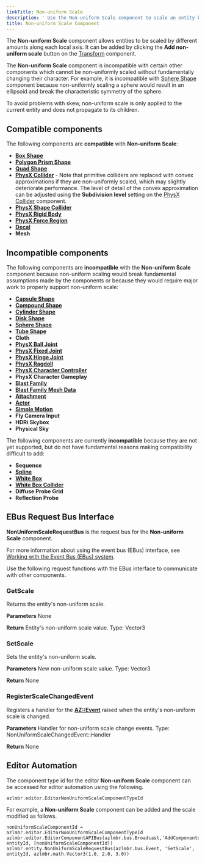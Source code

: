 ```yaml
---
linkTitle: Non-uniform Scale
description: ' Use the Non-uniform Scale component to scale an entity by different amounts along each axis. '
title: Non-uniform Scale Component
---
```


The **Non-uniform Scale** component allows entities to be scaled by different amounts along each local axis. It can be added by clicking the **Add non-uniform scale** button on the [Transform](/docs/user-guide/components/reference/transform/) component.

The **Non-uniform Scale** component is incompatible with certain other components which cannot be non-uniformly scaled without fundamentally changing their character. For example, it is incompatible with [Sphere Shape](/docs/user-guide/components/reference/shape/sphere-shape/) component because non-uniformly scaling a sphere would result in an ellipsoid and break the characteristic symmetry of the sphere.

To avoid problems with skew, non-uniform scale is only applied to the current entity and does not propagate to its children.

## Compatible components
The following components are **compatible** with **Non-uniform Scale**:
+ **[Box Shape](/docs/user-guide/components/reference/shape/box-shape/)**
+ **[Polygon Prism Shape](/docs/user-guide/components/reference/shape/polygon-prism-shape/)**
+ **[Quad Shape](/docs/user-guide/components/reference/shape/quad-shape/)**
+ **[PhysX Collider](/docs/user-guide/components/reference/physx/collider/)** - Note that primitive colliders are replaced with convex approximations if they are non-uniformly scaled, which may slightly deteriorate performance. The level of detail of the convex approximation can be adjusted using the **Subdivision level** setting on the [PhysX Collider](/docs/user-guide/components/reference/physx/collider/) component.
+ **[PhysX Shape Collider](/docs/user-guide/components/reference/physx/shape-collider/)**
+ **[PhysX Rigid Body](/docs/user-guide/components/reference/physx/rigid-body-physics/)**
+ **[PhysX Force Region](/docs/user-guide/components/reference/physx/force-region/)**
+ **[Decal](/docs/user-guide/components/reference/atom/decal/)**
+ **Mesh**

## Incompatible components
The following components are **incompatible** with the **Non-uniform Scale** component because non-uniform scaling would break fundamental assumptions made by the components or because they would require major work to properly support non-uniform scale:
+ **[Capsule Shape](/docs/user-guide/components/reference/shape/capsule-shape/)**
+ **[Compound Shape](/docs/user-guide/components/reference/shape/compound-shape/)**
+ **[Cylinder Shape](/docs/user-guide/components/reference/shape/cylinder-shape/)**
+ **[Disk Shape](/docs/user-guide/components/reference/shape/disk-shape/)**
+ **[Sphere Shape](/docs/user-guide/components/reference/shape/sphere-shape/)**
+ **[Tube Shape](/docs/user-guide/components/reference/shape/tube-shape/)**
+ **Cloth**
+ **[PhysX Ball Joint](/docs/user-guide/components/reference/physx/ball-joint/)**
+ **[PhysX Fixed Joint](/docs/user-guide/components/reference/physx/fixed-joint/)**
+ **[PhysX Hinge Joint](/docs/user-guide/components/reference/physx/hinge-joint/)**
+ **[PhysX Ragdoll](/docs/user-guide/components/reference/physx/ragdoll/)**
+ **[PhysX Character Controller](/docs/user-guide/components/reference/physx/character-controller/)**
+ **PhysX Character Gameplay**
+ **[Blast Family](/docs/user-guide/components/reference/destruction/blast-family/)**
+ **[Blast Family Mesh Data](/docs/user-guide/components/reference/destruction/blast-family-mesh-data/)**
+ **[Attachment](/docs/user-guide/components/reference/animation/attachment/)**
+ **[Actor](/docs/user-guide/components/reference/animation/actor/)**
+ **[Simple Motion](/docs/user-guide/components/reference/animation/simple-motion/)**
+ **Fly Camera Input**
+ **HDRi Skybox**
+ **Physical Sky**

The following components are currently **incompatible** because they are not yet supported, but do not have fundamental reasons making compatibility difficult to add:
+ **Sequence**
+ **[Spline](/docs/user-guide/components/reference/shape/spline/)**
+ **[White Box](/docs/user-guide/components/reference/shape/white-box/)**
+ **[White Box Collider](/docs/user-guide/components/reference/shape/white-box-collider/)**
+ **Diffuse Probe Grid**
+ **Reflection Probe**

## EBus Request Bus Interface
**NonUniformScaleRequestBus** is the request bus for the **Non-uniform Scale** component.

For more information about using the event bus (EBus) interface, see [Working with the Event Bus (EBus) system](/docs/user-guide/programming/ebus/).

Use the following request functions with the EBus interface to communicate with other components.

### GetScale

Returns the entity's non-uniform scale.

**Parameters**
None

**Return**
Entity's non-uniform scale value.
Type: Vector3

### SetScale

Sets the entity's non-uniform scale.

**Parameters**
New non-uniform scale value.
Type: Vector3

**Return**
None

### RegisterScaleChangedEvent

Registers a handler for the **[AZ::Event](/docs/user-guide/programming/az-event/)** raised when the entity's non-uniform scale is changed.

**Parameters**
Handler for non-uniform scale change events.
Type: NonUniformScaleChangedEvent::Handler

**Return**
None

## Editor Automation
The component type id for the editor **Non-uniform Scale** component can be accessed for editor automation using the following.
```
azlmbr.editor.EditorNonUniformScaleComponentTypeId
```

For example, a **Non-uniform Scale** component can be added and the scale modified as follows.

```
nonUniformScaleComponentId = azlmbr.editor.EditorNonUniformScaleComponentTypeId
azlmbr.editor.EditorComponentAPIBus(azlmbr.bus.Broadcast,'AddComponentsOfType', entityId, [nonUniformScaleComponentId])
azlmbr.entity.NonUniformScaleRequestBus(azlmbr.bus.Event, 'SetScale', entityId, azlmbr.math.Vector3(1.0, 2.0, 3.0))
```

